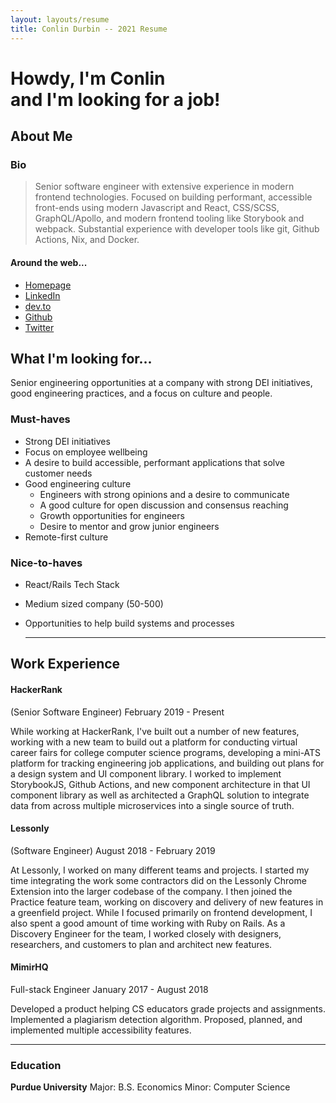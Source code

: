 ```yaml
---
layout: layouts/resume
title: Conlin Durbin -- 2021 Resume
---
```


# Howdy, I'm Conlin  <br /> and I'm looking for a job!

## About Me

### Bio

> Senior software engineer with extensive experience in modern frontend technologies. Focused on building performant, accessible front-ends using modern Javascript and React, CSS/SCSS, GraphQL/Apollo, and modern frontend tooling like Storybook and webpack. Substantial experience with developer tools like git, Github Actions, Nix, and Docker.

#### Around the web...

- [Homepage](https://wuz.sh)
- [LinkedIn](https://linkedin.com/in/wuz)
- [dev.to](https://dev.to/wuz)
- [Github](https://github.com/wuz)
- [Twitter](https://twitter.com/CallMeWuz)

## What I'm looking for...

Senior engineering opportunities at a company with strong DEI initiatives, good engineering practices, and a focus on culture and people.

### Must-haves

- Strong DEI initiatives
- Focus on employee wellbeing
- A desire to build accessible, performant applications that solve customer needs
- Good engineering culture
    - Engineers with strong opinions and a desire to communicate
    - A good culture for open discussion and consensus reaching
    - Growth opportunities for engineers
    - Desire to mentor and grow junior engineers
- Remote-first culture

### Nice-to-haves

- React/Rails Tech Stack
- Medium sized company (50-500)
- Opportunities to help build systems and processes

    ---

## Work Experience

#### HackerRank

(Senior Software Engineer)
February 2019 - Present

While working at HackerRank, I've built out a number of new features, working with a new team to build out a platform for conducting virtual career fairs for college computer science programs, developing a mini-ATS platform for tracking engineering job applications, and building out plans for a design system and UI component library. I worked to implement StorybookJS, Github Actions, and new component architecture in that UI component library as well as architected a GraphQL solution to integrate data from across multiple microservices into a single source of truth.


#### Lessonly

(Software Engineer)
August 2018 - February 2019

At Lessonly, I worked on many different teams and projects. I started my time integrating the work some contractors did on the Lessonly Chrome Extension into the larger codebase of the company. I then joined the Practice feature team, working on discovery and delivery of new features in a greenfield project. While I focused primarily on frontend development, I also spent a good amount of time working with Ruby on Rails. As a Discovery Engineer for the team, I worked closely with designers, researchers, and customers to plan and architect new features.


#### MimirHQ

Full-stack Engineer
January 2017 - August 2018

Developed a product helping CS educators grade projects and assignments. Implemented a plagiarism detection algorithm. Proposed, planned, and implemented multiple accessibility features.

---

### Education

**Purdue University**
Major: B.S. Economics
Minor: Computer Science
